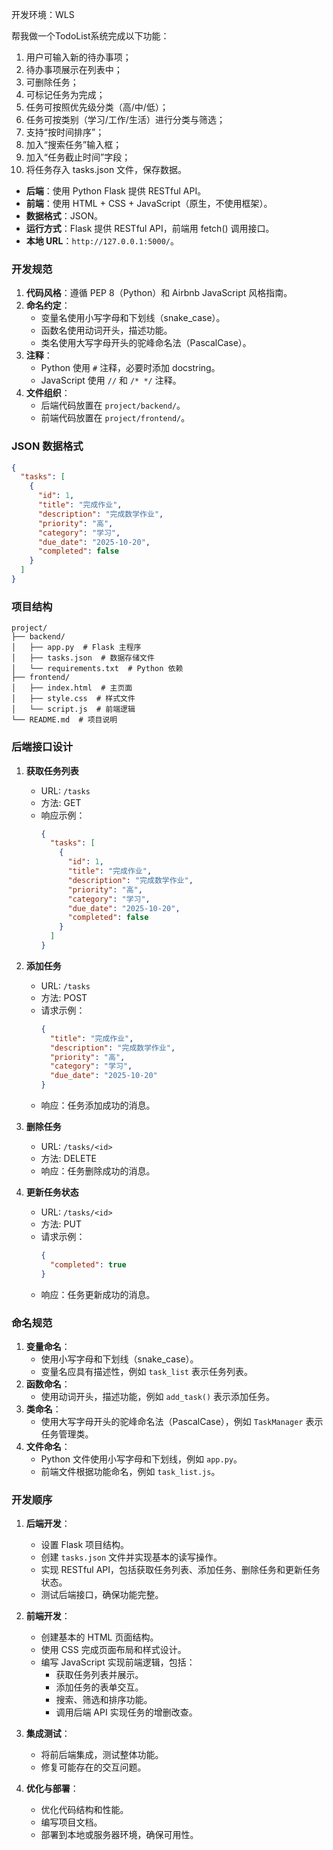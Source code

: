 开发环境：WLS

帮我做一个TodoList系统完成以下功能：
1. 用户可输入新的待办事项；
2. 待办事项展示在列表中；
3. 可删除任务；
4. 可标记任务为完成；
5. 任务可按照优先级分类（高/中/低）；
6. 任务可按类别（学习/工作/生活）进行分类与筛选；
7. 支持“按时间排序”；
8. 加入“搜索任务”输入框；
9. 加入“任务截止时间”字段；
10. 将任务存入 tasks.json 文件，保存数据。

- **后端**：使用 Python Flask 提供 RESTful API。
- **前端**：使用 HTML + CSS + JavaScript（原生，不使用框架）。
- **数据格式**：JSON。
- **运行方式**：Flask 提供 RESTful API，前端用 fetch() 调用接口。
- **本地 URL**：`http://127.0.0.1:5000/`。

### 开发规范
1. **代码风格**：遵循 PEP 8（Python）和 Airbnb JavaScript 风格指南。
2. **命名约定**：
   - 变量名使用小写字母和下划线（snake_case）。
   - 函数名使用动词开头，描述功能。
   - 类名使用大写字母开头的驼峰命名法（PascalCase）。
3. **注释**：
   - Python 使用 `#` 注释，必要时添加 docstring。
   - JavaScript 使用 `//` 和 `/* */` 注释。
4. **文件组织**：
   - 后端代码放置在 `project/backend/`。
   - 前端代码放置在 `project/frontend/`。

### JSON 数据格式
```json
{
  "tasks": [
    {
      "id": 1,
      "title": "完成作业",
      "description": "完成数学作业",
      "priority": "高",
      "category": "学习",
      "due_date": "2025-10-20",
      "completed": false
    }
  ]
}
```

### 项目结构
```
project/
├── backend/
│   ├── app.py  # Flask 主程序
│   ├── tasks.json  # 数据存储文件
│   └── requirements.txt  # Python 依赖
├── frontend/
│   ├── index.html  # 主页面
│   ├── style.css  # 样式文件
│   └── script.js  # 前端逻辑
└── README.md  # 项目说明
```

### 后端接口设计
1. **获取任务列表**
   - URL: `/tasks`
   - 方法: GET
   - 响应示例：
     ```json
     {
       "tasks": [
         {
           "id": 1,
           "title": "完成作业",
           "description": "完成数学作业",
           "priority": "高",
           "category": "学习",
           "due_date": "2025-10-20",
           "completed": false
         }
       ]
     }
     ```

2. **添加任务**
   - URL: `/tasks`
   - 方法: POST
   - 请求示例：
     ```json
     {
       "title": "完成作业",
       "description": "完成数学作业",
       "priority": "高",
       "category": "学习",
       "due_date": "2025-10-20"
     }
     ```
   - 响应：任务添加成功的消息。

3. **删除任务**
   - URL: `/tasks/<id>`
   - 方法: DELETE
   - 响应：任务删除成功的消息。

4. **更新任务状态**
   - URL: `/tasks/<id>`
   - 方法: PUT
   - 请求示例：
     ```json
     {
       "completed": true
     }
     ```
   - 响应：任务更新成功的消息。

### 命名规范
1. **变量命名**：
   - 使用小写字母和下划线（snake_case）。
   - 变量名应具有描述性，例如 `task_list` 表示任务列表。
2. **函数命名**：
   - 使用动词开头，描述功能，例如 `add_task()` 表示添加任务。
3. **类命名**：
   - 使用大写字母开头的驼峰命名法（PascalCase），例如 `TaskManager` 表示任务管理类。
4. **文件命名**：
   - Python 文件使用小写字母和下划线，例如 `app.py`。
   - 前端文件根据功能命名，例如 `task_list.js`。

### 开发顺序
1. **后端开发**：
   - 设置 Flask 项目结构。
   - 创建 `tasks.json` 文件并实现基本的读写操作。
   - 实现 RESTful API，包括获取任务列表、添加任务、删除任务和更新任务状态。
   - 测试后端接口，确保功能完整。

2. **前端开发**：
   - 创建基本的 HTML 页面结构。
   - 使用 CSS 完成页面布局和样式设计。
   - 编写 JavaScript 实现前端逻辑，包括：
     - 获取任务列表并展示。
     - 添加任务的表单交互。
     - 搜索、筛选和排序功能。
     - 调用后端 API 实现任务的增删改查。

3. **集成测试**：
   - 将前后端集成，测试整体功能。
   - 修复可能存在的交互问题。

4. **优化与部署**：
   - 优化代码结构和性能。
   - 编写项目文档。
   - 部署到本地或服务器环境，确保可用性。